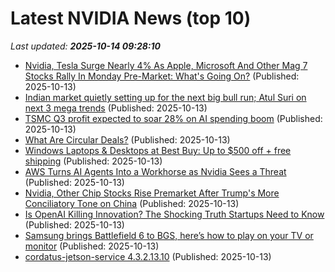 # Latest NVIDIA News (top 10)
_Last updated: **2025-10-14 09:28:10**_

- [Nvidia, Tesla Surge Nearly 4% As Apple, Microsoft And Other Mag 7 Stocks Rally In Monday Pre-Market: What's Going On?](https://biztoc.com/x/e0dd2fc42ca2066a) (Published: 2025-10-13)
- [Indian market quietly setting up for the next big bull run; Atul Suri on next 3 mega trends](https://economictimes.indiatimes.com/markets/expert-view/indian-market-quietly-setting-up-for-the-next-big-bull-run-atul-suri-on-next-3-mega-trends/articleshow/124522623.cms) (Published: 2025-10-13)
- [TSMC Q3 profit expected to soar 28% on AI spending boom](https://finance.yahoo.com/news/tsmc-q3-profit-expected-soar-090445995.html) (Published: 2025-10-13)
- [What Are Circular Deals?](https://www.pon.harvard.edu/daily/dealmaking-daily/what-are-circular-deals/) (Published: 2025-10-13)
- [Windows Laptops & Desktops at Best Buy: Up to $500 off + free shipping](https://www.dealnews.com/Windows-Laptops-Desktops-at-Best-Buy-Up-to-500-off-free-shipping/21775448.html) (Published: 2025-10-13)
- [AWS Turns AI Agents Into a Workhorse as Nvidia Sees a Threat](https://biztoc.com/x/257047c6fad15c51) (Published: 2025-10-13)
- [Nvidia, Other Chip Stocks Rise Premarket After Trump's More Conciliatory Tone on China](https://biztoc.com/x/ab784310c75999c0) (Published: 2025-10-13)
- [Is OpenAI Killing Innovation? The Shocking Truth Startups Need to Know](https://www.geeky-gadgets.com/openai-and-startups-collaboration-or-competition/) (Published: 2025-10-13)
- [Samsung brings Battlefield 6 to BGS, here’s how to play on your TV or monitor](https://www.sammobile.com/news/samsung-battlefield-6-bgs-how-to-play-on-your-tv-or-monitor/) (Published: 2025-10-13)
- [cordatus-jetson-service 4.3.2.13.10](https://pypi.org/project/cordatus-jetson-service/4.3.2.13.10/) (Published: 2025-10-13)
